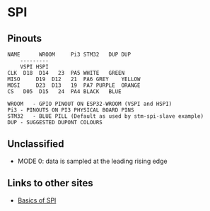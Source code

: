# SPI

## Pinouts

```
NAME	  WROOM		Pi3	STM32	DUP	DUP
	---------
	VSPI HSPI
CLK	 D18  D14	23	PA5	WHITE	GREEN
MISO	 D19  D12	21	PA6	GREY	YELLOW
MOSI	 D23  D13	19	PA7	PURPLE	ORANGE
CS	 D05  D15	24	PA4	BLACK	BLUE

WROOM	- GPIO PINOUT ON ESP32-WROOM (VSPI and HSPI)
Pi3	- PINOUTS ON PI3 PHYSICAL BOARD PINS
STM32	- BLUE PILL (Default as used by stm-spi-slave example)
DUP	- SUGGESTED DUPONT COLOURS
```


## Unclassified

* MODE 0: data is sampled at the leading rising edge

## Links to other sites

* [Basics of SPI](https://www.electronicshub.org/basics-serial-peripheral-interface-spi/)

